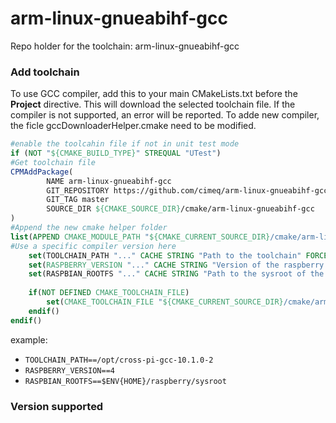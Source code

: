 # arm-linux-gnueabihf-gcc
Repo holder for the toolchain: arm-linux-gnueabihf-gcc
### Add toolchain
To use GCC compiler, add this to your main CMakeLists.txt before the **Project** directive. This will download the selected toolchain file.
If the compiler is not supported, an error will be reported. To adde new compiler, the ficle gccDownloaderHelper.cmake need to be modified.

```cmake
#enable the toolcahin file if not in unit test mode
if (NOT "${CMAKE_BUILD_TYPE}" STREQUAL "UTest")
#Get toolchain file
CPMAddPackage(
		NAME arm-linux-gnueabihf-gcc
		GIT_REPOSITORY https://github.com/cimeq/arm-linux-gnueabihf-gcc.git
		GIT_TAG master
		SOURCE_DIR ${CMAKE_SOURCE_DIR}/cmake/arm-linux-gnueabihf-gcc
)
#Append the new cmake helper folder
list(APPEND CMAKE_MODULE_PATH "${CMAKE_CURRENT_SOURCE_DIR}/cmake/arm-linux-gnueabihf-gcc")
#Use a specific compiler version here
	set(TOOLCHAIN_PATH "..." CACHE STRING "Path to the toolchain" FORCE)
	set(RASPBERRY_VERSION "..." CACHE STRING "Version of the raspberry pi" FORCE)
	set(RASPBIAN_ROOTFS "..." CACHE STRING "Path to the sysroot of the pi" FORCE)
    
	if(NOT DEFINED CMAKE_TOOLCHAIN_FILE)
		set(CMAKE_TOOLCHAIN_FILE "${CMAKE_CURRENT_SOURCE_DIR}/cmake/arm-linux-gnueabihf-gcc/arm-linux-gnueabihf-gcc.cmake" CACHE UNINITIALIZED "toolchain file")
	endif()
endif()
```
  
example:
- `TOOLCHAIN_PATH==/opt/cross-pi-gcc-10.1.0-2` 
- `RASPBERRY_VERSION==4`
- `RASPBIAN_ROOTFS==$ENV{HOME}/raspberry/sysroot`

### Version supported
